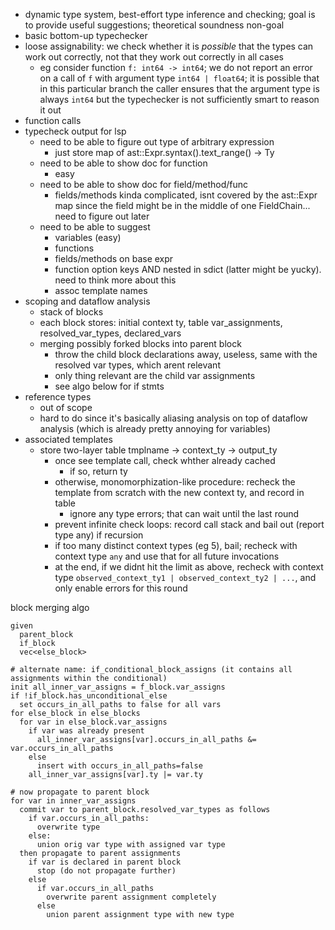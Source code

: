- dynamic type system, best-effort type inference and checking; goal is to provide useful suggestions; theoretical soundness non-goal
- basic bottom-up typechecker
- loose assignability: we check whether it is _possible_ that the types can work out correctly, not
  that they work out correctly in all cases
  - eg consider function `f: int64 -> int64`; we do not report an error on a call of `f` with
    argument type `int64 | float64`; it is possible that in this particular branch the caller
    ensures that the argument type is always `int64` but the typechecker is not sufficiently smart
    to reason it out
- function calls
- typecheck output for lsp
  - need to be able to figure out type of arbitrary expression
    - just store map of ast::Expr.syntax().text_range() -> Ty
  - need to be able to show doc for function
    - easy
  - need to be able to show doc for field/method/func
    - fields/methods kinda complicated, isnt covered by the ast::Expr map since the field might be in the middle of one FieldChain... need to figure out later
  - need to be able to suggest
    - variables (easy)
    - functions
    - fields/methods on base expr
    - function option keys AND nested in sdict (latter might be yucky). need to think more about this
    - assoc template names
- scoping and dataflow analysis
  - stack of blocks
  - each block stores: initial context ty, table var_assignments, resolved_var_types, declared_vars
  - merging possibly forked blocks into parent block
    - throw the child block declarations away, useless, same with the resolved var types, which arent relevant
    - only thing relevant are the child var assignments
    - see algo below for if stmts
- reference types
  - out of scope
  - hard to do since it's basically aliasing analysis on top of dataflow analysis (which is already pretty annoying for variables)
- associated templates
  - store two-layer table tmplname -> context_ty -> output_ty
    - once see template call, check whther already cached
      - if so, return ty
    - otherwise, monomorphization-like procedure: recheck the template from scratch with the new context ty,
      and record in table
      - ignore any type errors; that can wait until the last round
    - prevent infinite check loops: record call stack and bail out (report type any) if recursion
    - if too many distinct context types (eg 5), bail; recheck with context type `any` and use that for all future invocations
    - at the end, if we didnt hit the limit as above, recheck with context type `observed_context_ty1 | observed_context_ty2 | ...`, and only enable errors for this round

block merging algo

```
given
  parent_block
  if_block
  vec<else_block>

# alternate name: if_conditional_block_assigns (it contains all assignments within the conditional)
init all_inner_var_assigns = f_block.var_assigns
if !if_block.has_unconditional_else
  set occurs_in_all_paths to false for all vars
for else_block in else_blocks
  for var in else_block.var_assigns
    if var was already present
      all_inner_var_assigns[var].occurs_in_all_paths &= var.occurs_in_all_paths
    else
      insert with occurs_in_all_paths=false
    all_inner_var_assigns[var].ty |= var.ty

# now propagate to parent block
for var in inner_var_assigns
  commit var to parent_block.resolved_var_types as follows
    if var.occurs_in_all_paths:
      overwrite type
    else:
      union orig var type with assigned var type
  then propagate to parent assignments
    if var is declared in parent block
      stop (do not propagate further)
    else
      if var.occurs_in_all_paths
        overwrite parent assignment completely
      else
        union parent assignment type with new type
```
